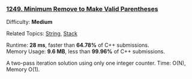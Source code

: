 ### [1249\. Minimum Remove to Make Valid Parentheses](https://leetcode.com/problems/minimum-remove-to-make-valid-parentheses/)

Difficulty: **Medium**  

Related Topics: [String](https://leetcode.com/tag/string/), [Stack](https://leetcode.com/tag/stack/)

Runtime: **28 ms**, faster than **64.78%** of C++ submissions.  
Memory Usage: **9.6 MB**, less than **99.96%** of C++ submissions.

A two-pass iteration solution using only one integer counter. Time: O(N), Memory O(1).
